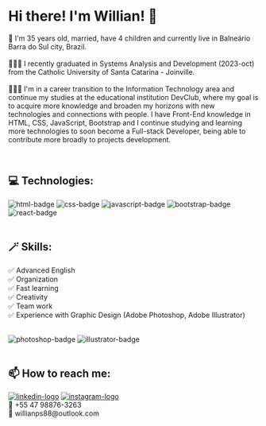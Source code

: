 <h1>Hi there! I'm Willian! 👋</h1>
<div>
  <p>🙂 I'm 35 years old, married, have 4 children and currently live in Balneário Barra do Sul city, Brazil.
    <br>
    <br>
    🧑🏽‍🎓 I recently graduated in Systems Analysis and Development (2023-oct) from the Catholic University of Santa Catarina - Joinville.
    <br>
    <br>
    👨🏽‍💻 I'm in a career transition to the Information Technology area and continue my studies at the educational institution DevClub, where my goal is to acquire more knowledge and broaden my horizons with new technologies and connections with people. I have Front-End knowledge in HTML, CSS, JavaScript, Bootstrap and I continue studying and learning more technologies to soon become a Full-stack Developer, being able to contribute more broadly to projects development.
  </p>
</div>
<br>

<div>
  <h2>💻 Technologies:</h2>
  <div>
    <img src="https://img.shields.io/badge/HTML5-E34F26?style=for-the-badge&logo=html5&logoColor=white" alt='html-badge'>
    <img src="https://img.shields.io/badge/CSS3-1572B6?style=for-the-badge&logo=css3&logoColor=white" alt='css-badge'>
    <img src="https://img.shields.io/badge/JavaScript-F7DF1E?style=for-the-badge&logo=javascript&logoColor=black" alt='javascript-badge'>
    <img src="https://img.shields.io/badge/Bootstrap-563D7C?style=for-the-badge&logo=bootstrap&logoColor=white" alt='bootstrap-badge'>
    <img src="https://img.shields.io/badge/React-20232A?style=for-the-badge&logo=react&logoColor=61DAFB" alt='react-badge'>
  </div>
</div>
<br>

<div>
  <h2>🪄 Skills:</h2>
  <p>
    ✅ Advanced English
    <br>
    ✅ Organization
    <br>
    ✅ Fast learning
    <br>
    ✅ Creativity
    <br>
    ✅ Team work
    <br>
    ✅ Experience with Graphic Design (Adobe Photoshop, Adobe Illustrator)
  </p>
  <br>
  <img src='https://img.shields.io/badge/Adobe%20Photoshop-31A8FF?style=for-the-badge&logo=Adobe%20Photoshop&logoColor=black' alt='photoshop-badge'>
  <img src='https://img.shields.io/badge/Adobe%20Illustrator-FF9A00?style=for-the-badge&logo=adobe%20illustrator&logoColor=white' alt='illustrator-badge'>
</div>
<br>

<div>
  <h2>📫 How to reach me:</h2>
  <a href="https://www.linkedin.com/in/willian-p-santos/"><img src="https://img.shields.io/badge/LinkedIn-0077B5?style=for-the-badge&logo=linkedin&logoColor=white" alt='linkedin-logo'></a>
  <a href="https://www.instagram.com/willian_pocinhos/"><img src="https://img.shields.io/badge/Instagram-E4405F?style=for-the-badge&logo=instagram&logoColor=white" alt='instagram-logo'></a>
  <br>
  📱 +55 47 98876-3263
  <br>
  📧 willianps88@outlook.com
</div>
